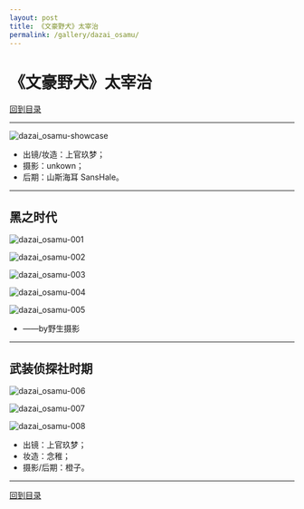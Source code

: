 ```yaml
---
layout: post
title: 《文豪野犬》太宰治
permalink: /gallery/dazai_osamu/
---
```


# 《文豪野犬》太宰治

[回到目录](../../contents/)

---

![dazai_osamu-showcase](../gallery/dazai_osamu/mafia/dazai_osamu-showcase.jpg)

- 出镜/妆造：上官玖梦；
- 摄影：unkown；
- 后期：山斯海耳 SansHale。

---

## 黑之时代

![dazai_osamu-001](../gallery/dazai_osamu/mafia/dazai_osamu-001.jpg)

![dazai_osamu-002](../gallery/dazai_osamu/mafia/dazai_osamu-002.jpg)

![dazai_osamu-003](../gallery/dazai_osamu/mafia/dazai_osamu-003.jpg)

![dazai_osamu-004](../gallery/dazai_osamu/mafia/dazai_osamu-004.jpg)

![dazai_osamu-005](../gallery/dazai_osamu/mafia/dazai_osamu-005.jpg)

- ——by野生摄影

---

## 武装侦探社时期

![dazai_osamu-006](../gallery/dazai_osamu/detective/dazai_osamu-006.jpg)

![dazai_osamu-007](../gallery/dazai_osamu/detective/dazai_osamu-007.jpg)

![dazai_osamu-008](../gallery/dazai_osamu/detective/dazai_osamu-008.jpg)

- 出镜：上官玖梦；
- 妆造：念稚；
- 摄影/后期：橙子。

---

[回到目录](../../contents/)